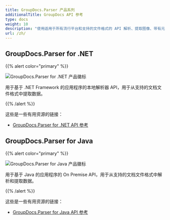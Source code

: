 ```yaml
---
title: GroupDocs.Parser 产品系列
additionalTitle: GroupDocs API 参考
type: docs
weight: 10
description: "使用适用于所有流行平台和支持的文件格式的 API 解析、提取图像、带有元数据的原始和格式化文本，并使用它执行大量操作"
url: /zh/
---
```


## GroupDocs.Parser for .NET

{{% alert color="primary" %}} 

![GroupDocs.Parser for .NET 产品徽标](../gdocs_net.png)

用于基于 .NET Framework 的应用程序的本地解析器 API，用于从支持的文档文件格式中提取数据。

{{% /alert %}} 

这些是一些有用资源的链接：

- [GroupDocs.Parser for .NET API 参考](/parser/zh/net/)


## GroupDocs.Parser for Java

{{% alert color="primary" %}}

![GroupDocs.Parser for Java 产品徽标](../gdocs_java.png)

用于基于 Java 的应用程序的 On Premise API，用于从支持的文档文件格式中解析和提取数据。

{{% /alert %}}

这些是一些有用资源的链接：

- [GroupDocs.Parser for Java API 参考](/parser/java/)
